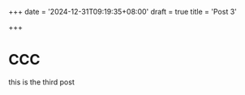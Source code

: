+++
date = '2024-12-31T09:19:35+08:00'
draft = true
title = 'Post 3'

+++



# CCC

this is the third post
